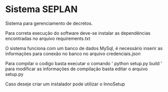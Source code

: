 # Sistema SEPLAN

Sistema para gerenciamento de decretos.

Para correta execução do software deve-se instalar as dependências encontradas no arquivo requirements.txt

O sistema funciona com um banco de dados MySql, é necessário inserir as informações para conexão no banco no arquivo credenciais.json

Para compilar o codigo basta executar o comando ' python setup.py build ' para modificar as informações de compilação basta editar o arquivo setup.py

Caso deseje criar um instalador pode utilizar o InnoSetup